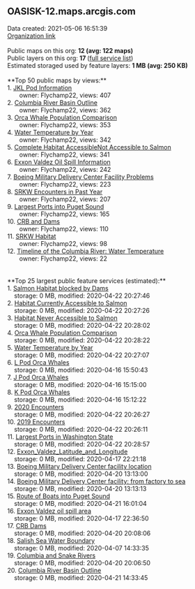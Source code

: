 <h2>OASISK-12.maps.arcgis.com</h2> Data created: 2021-05-06 16:51:39 <br /><a target='new' href='https://OASISK-12.maps.arcgis.com'>Organization link</a><br /><br />Public maps on this org: <b>12 (avg: 122 maps)</b><br />Public layers on this org: <b>17 </b>(<a target='new' href='https://services.arcgis.com/5qmQWAuB254fDKnb/ArcGIS/rest/services'>full service list</a>)<br />Estimated storaged used by feature layers: <b>1 MB (avg: 250 KB)</b><br /><br />**Top 50 public maps by views:**<br />  1. <a target='new' href='https://www.arcgis.com/home/item.html?id=da0cbde6175e4a498c513ec0bd8d801a'>JKL Pod Information</a> <br />  &nbsp;&nbsp;&nbsp;&nbsp; &nbsp;&nbsp;owner: Flychamp22, views: 407<br />  2. <a target='new' href='https://www.arcgis.com/home/item.html?id=83585ed2a1fd4eb8bcc22558b2e8b603'>Columbia River Basin Outline</a> <br />  &nbsp;&nbsp;&nbsp;&nbsp; &nbsp;&nbsp;owner: Flychamp22, views: 362<br />  3. <a target='new' href='https://www.arcgis.com/home/item.html?id=7889e9d228a14f9bb39b03fa75a4efa5'>Orca Whale Population Comparison</a> <br />  &nbsp;&nbsp;&nbsp;&nbsp; &nbsp;&nbsp;owner: Flychamp22, views: 353<br />  4. <a target='new' href='https://www.arcgis.com/home/item.html?id=1fba68b8b3d841baad71b037810a8b34'>Water Temperature by Year</a> <br />  &nbsp;&nbsp;&nbsp;&nbsp; &nbsp;&nbsp;owner: Flychamp22, views: 342<br />  5. <a target='new' href='https://www.arcgis.com/home/item.html?id=19c79f6de83f4c8baa4e4355a2441655'>Complete Habitat AccessibleNot Accessible to Salmon</a> <br />  &nbsp;&nbsp;&nbsp;&nbsp; &nbsp;&nbsp;owner: Flychamp22, views: 341<br />  6. <a target='new' href='https://www.arcgis.com/home/item.html?id=c74759d0097f43c8ad8427ce9e35de43'>Exxon Valdez Oil Spill Information</a> <br />  &nbsp;&nbsp;&nbsp;&nbsp; &nbsp;&nbsp;owner: Flychamp22, views: 242<br />  7. <a target='new' href='https://www.arcgis.com/home/item.html?id=e3489fec89c84f6f95db9ad763104590'>Boeing Military Delivery Center Facility Problems</a> <br />  &nbsp;&nbsp;&nbsp;&nbsp; &nbsp;&nbsp;owner: Flychamp22, views: 223<br />  8. <a target='new' href='https://www.arcgis.com/home/item.html?id=1fc71ad491a24e1abcec8c5555e41434'>SRKW Encounters in Past Year</a> <br />  &nbsp;&nbsp;&nbsp;&nbsp; &nbsp;&nbsp;owner: Flychamp22, views: 207<br />  9. <a target='new' href='https://www.arcgis.com/home/item.html?id=f91b4dcb9adb498082fb35d11fab6131'>Largest Ports into Puget Sound</a> <br />  &nbsp;&nbsp;&nbsp;&nbsp; &nbsp;&nbsp;owner: Flychamp22, views: 165<br />  10. <a target='new' href='https://www.arcgis.com/home/item.html?id=6c0d020664a64a58a2f42150f53b5114'>CRB and Dams </a> <br />  &nbsp;&nbsp;&nbsp;&nbsp; &nbsp;&nbsp;owner: Flychamp22, views: 110<br />  11. <a target='new' href='https://www.arcgis.com/home/item.html?id=6bb79631ee3d431c9186696ea89a6b75'>SRKW Habitat</a> <br />  &nbsp;&nbsp;&nbsp;&nbsp; &nbsp;&nbsp;owner: Flychamp22, views: 98<br />  12. <a target='new' href='https://www.arcgis.com/home/item.html?id=d6279cf07498492da66809194eb9874e'>Timeline of the Columbia River: Water Temperature</a> <br />  &nbsp;&nbsp;&nbsp;&nbsp; &nbsp;&nbsp;owner: Flychamp22, views: 22<br /><br /><br />**Top 25 largest public feature services (estimated):**<br /> 1. <a target='new' href='https://www.arcgis.com/home/item.html?id=9b3b10dc58f248559fa8c3f4b890047a'>Salmon Habitat blocked by Dams</a><br /> &nbsp;&nbsp;&nbsp;&nbsp;storage: 0 MB, modified: 2020-04-22 20:27:46<br /> 2. <a target='new' href='https://www.arcgis.com/home/item.html?id=c5090f00f3c04eeca42ef4ddfcb16cf5'>Habitat Currently Accessible to Salmon</a><br /> &nbsp;&nbsp;&nbsp;&nbsp;storage: 0 MB, modified: 2020-04-22 20:27:26<br /> 3. <a target='new' href='https://www.arcgis.com/home/item.html?id=a547d08fc2324711a4432457f1b2ba0c'>Habitat Never Accessible to Salmon</a><br /> &nbsp;&nbsp;&nbsp;&nbsp;storage: 0 MB, modified: 2020-04-22 20:28:02<br /> 4. <a target='new' href='https://www.arcgis.com/home/item.html?id=dd37665d932a4975830940b9e80051d7'>Orca Whale Population Comparison</a><br /> &nbsp;&nbsp;&nbsp;&nbsp;storage: 0 MB, modified: 2020-04-22 20:28:22<br /> 5. <a target='new' href='https://www.arcgis.com/home/item.html?id=cb6f3ce0ed0d468384b8ecd69229c8bc'>Water Temperature by Year</a><br /> &nbsp;&nbsp;&nbsp;&nbsp;storage: 0 MB, modified: 2020-04-22 20:27:07<br /> 6. <a target='new' href='https://www.arcgis.com/home/item.html?id=45417dcfdc47460b9f61931e1f8d6767'>L Pod Orca Whales</a><br /> &nbsp;&nbsp;&nbsp;&nbsp;storage: 0 MB, modified: 2020-04-16 15:50:43<br /> 7. <a target='new' href='https://www.arcgis.com/home/item.html?id=a82a0e3f8ec943ee84209f1ce4873fb7'>J Pod Orca Whales</a><br /> &nbsp;&nbsp;&nbsp;&nbsp;storage: 0 MB, modified: 2020-04-16 15:15:00<br /> 8. <a target='new' href='https://www.arcgis.com/home/item.html?id=0a93e8a777624ac692d662f509f124c4'>K Pod Orca Whales</a><br /> &nbsp;&nbsp;&nbsp;&nbsp;storage: 0 MB, modified: 2020-04-16 15:12:22<br /> 9. <a target='new' href='https://www.arcgis.com/home/item.html?id=bc7cf3d9be9f4edbbbd200b225343f5a'>2020 Encounters</a><br /> &nbsp;&nbsp;&nbsp;&nbsp;storage: 0 MB, modified: 2020-04-22 20:26:27<br /> 10. <a target='new' href='https://www.arcgis.com/home/item.html?id=c8ff219128714ed4b1d5082877264543'>2019 Encounters</a><br /> &nbsp;&nbsp;&nbsp;&nbsp;storage: 0 MB, modified: 2020-04-22 20:26:11<br /> 11. <a target='new' href='https://www.arcgis.com/home/item.html?id=faf7893da8a848d0acdf53d05c8a75ab'>Largest Ports in Washington State</a><br /> &nbsp;&nbsp;&nbsp;&nbsp;storage: 0 MB, modified: 2020-04-22 20:28:57<br /> 12. <a target='new' href='https://www.arcgis.com/home/item.html?id=a1f0fc26014f46c6af9350fbf078cbed'>Exxon_Valdez_Latitude_and_Longitude</a><br /> &nbsp;&nbsp;&nbsp;&nbsp;storage: 0 MB, modified: 2020-04-17 22:21:18<br /> 13. <a target='new' href='https://www.arcgis.com/home/item.html?id=6a9652bf2c7447708c100d81e3ce2b00'>Boeing Military Delivery Center facility location</a><br /> &nbsp;&nbsp;&nbsp;&nbsp;storage: 0 MB, modified: 2020-04-20 13:13:00<br /> 14. <a target='new' href='https://www.arcgis.com/home/item.html?id=60ad9603283b41d5b2317210b4abc811'>Boeing Military Delivery Center facility: from factory to sea</a><br /> &nbsp;&nbsp;&nbsp;&nbsp;storage: 0 MB, modified: 2020-04-20 13:13:13<br /> 15. <a target='new' href='https://www.arcgis.com/home/item.html?id=512d1f654c1b488c8290cf081788dfb1'>Route of Boats into Puget Sound</a><br /> &nbsp;&nbsp;&nbsp;&nbsp;storage: 0 MB, modified: 2020-04-21 16:01:04<br /> 16. <a target='new' href='https://www.arcgis.com/home/item.html?id=af31478fda2843c9a306ba703a4ae937'>Exxon Valdez oil spill area</a><br /> &nbsp;&nbsp;&nbsp;&nbsp;storage: 0 MB, modified: 2020-04-17 22:36:50<br /> 17. <a target='new' href='https://www.arcgis.com/home/item.html?id=179f0978c98d4eb7bf6b0af2c0f04a4b'>CRB Dams</a><br /> &nbsp;&nbsp;&nbsp;&nbsp;storage: 0 MB, modified: 2020-04-20 20:08:06<br /> 18. <a target='new' href='https://www.arcgis.com/home/item.html?id=6c1bc5c0b9224a98aecd7e3deaff197a'>Salish Sea Water Boundary</a><br /> &nbsp;&nbsp;&nbsp;&nbsp;storage: 0 MB, modified: 2020-04-07 14:33:35<br /> 19. <a target='new' href='https://www.arcgis.com/home/item.html?id=e79f9a7be7f34350a5c0bb2bf511ed27'>Columbia and Snake Rivers</a><br /> &nbsp;&nbsp;&nbsp;&nbsp;storage: 0 MB, modified: 2020-04-20 20:06:50<br /> 20. <a target='new' href='https://www.arcgis.com/home/item.html?id=ebc66e0e6f204d37828ee92bb327343d'>Columbia River Basin Outline</a><br /> &nbsp;&nbsp;&nbsp;&nbsp;storage: 0 MB, modified: 2020-04-21 14:33:45<br />